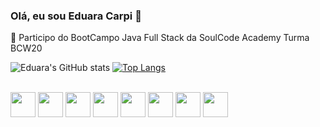 ### Olá, eu sou Eduara Carpi 👋


🌱 Participo do BootCampo Java Full Stack da SoulCode Academy Turma BCW20


<div>

![Eduara's GitHub stats](https://github-readme-stats.vercel.app/api?username=dudscarpi&show_icons=true&theme=dracula)
[![Top Langs](https://github-readme-stats.vercel.app/api/top-langs/?username=dudscarpi&layout=compact&show_icons=true&theme=dracula)](https://github.com/dudscarpi/github-readme-stats)
</div>
  
  <div slyle="display: inline_block">
   <br>
    <img align="center" heigth="30" width="40" src="https://cdn.jsdelivr.net/gh/devicons/devicon/icons/devicon/devicon-original.svg" />
    <img align="center" heigth="30" width="40" src="https://cdn.jsdelivr.net/gh/devicons/devicon/icons/html5/html5-plain.svg" />
    <img align="center" heigth="30" width="40" src="https://cdn.jsdelivr.net/gh/devicons/devicon/icons/javascript/javascript-original.svg" />
    <img align="center" heigth="30" width="40" src="https://cdn.jsdelivr.net/gh/devicons/devicon/icons/css3/css3-original.svg" />
    <img align="center" heigth="30" width="40" src="https://cdn.jsdelivr.net/gh/devicons/devicon/icons/typescript/typescript-original.svg" />
    <img align="center" heigth="30" width="40" src="https://cdn.jsdelivr.net/gh/devicons/devicon/icons/angularjs/angularjs-original.svg" />
    <img align="center" heigth="30" width="40" src="https://cdn.jsdelivr.net/gh/devicons/devicon/icons/java/java-original.svg" />
    <img align="center" heigth="30" width="40" src="https://cdn.jsdelivr.net/gh/devicons/devicon/icons/mysql/mysql-original.svg" />
  </div>
